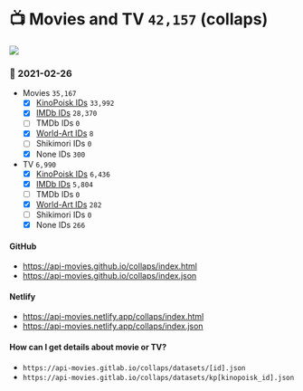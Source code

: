 # :tv: Movies and TV `42,157` (collaps)

<a href="https://API-Movies.github.io"><img src="https://API-Movies.github.io/banner.png?cache"></a>

### :date: 2021-02-26
- Movies `35,167`
  - [x] <a href="https://API-Movies.github.io/collaps/movie_kinopoisk_ids.json">KinoPoisk IDs</a> `33,992`
  - [x] <a href="https://API-Movies.github.io/collaps/movie_imdb_ids.json">IMDb IDs</a> `28,370`
  - [ ] TMDb IDs `0`
  - [x] <a href="https://API-Movies.github.io/collaps/movie_world_art_ids.json">World-Art IDs</a> `8`
  - [ ] Shikimori IDs `0`
  - [x] None IDs `300`
- TV `6,990`
  - [x] <a href="https://API-Movies.github.io/collaps/tv_kinopoisk_ids.json">KinoPoisk IDs</a> `6,436`
  - [x] <a href="https://API-Movies.github.io/collaps/tv_imdb_ids.json">IMDb IDs</a> `5,804`
  - [ ] TMDb IDs `0`
  - [x] <a href="https://API-Movies.github.io/collaps/tv_world_art_ids.json">World-Art IDs</a> `282`
  - [ ] Shikimori IDs `0`
  - [x] None IDs `266`
#### GitHub
- <a href='https://api-movies.github.io/collaps/index.html'>https://api-movies.github.io/collaps/index.html</a>
- <a href='https://api-movies.github.io/collaps/index.json'>https://api-movies.github.io/collaps/index.json</a>
#### Netlify
- <a href='https://api-movies.netlify.app/collaps/index.html'>https://api-movies.netlify.app/collaps/index.html</a>
- <a href='https://api-movies.netlify.app/collaps/index.json'>https://api-movies.netlify.app/collaps/index.json</a>
#### How can I get details about movie or TV?
- `https://api-movies.gitlab.io/collaps/datasets/[id].json`
- `https://api-movies.gitlab.io/collaps/datasets/kp[kinopoisk_id].json`

